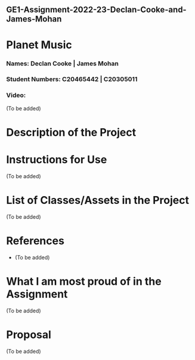 ## GE1-Assignment-2022-23-Declan-Cooke-and-James-Mohan

# Planet Music

### Names: Declan Cooke | James Mohan

### Student Numbers: C20465442 | C20305011

### Video: 
(To be added)

# Description of the Project

# Instructions for Use
(To be added)

# List of Classes/Assets in the Project
(To be added)

# References
* (To be added)

# What I am most proud of in the Assignment
(To be added)

# Proposal
(To be added)
